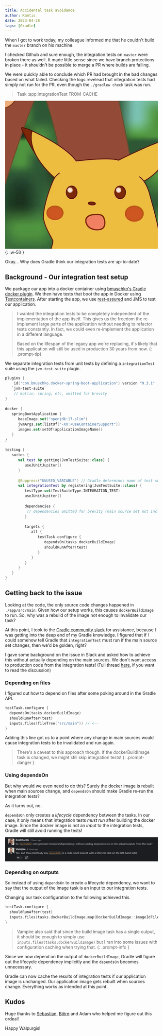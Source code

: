```yaml
---
title: Accidental task avoidance
author: Kantis
date: 2023-04-28
tags: [Gradle]
---
```


When I got to work today, my colleague informed me that he couldn't build the `master` branch on his machine.

I checked Github and sure enough, the integration tests on `master` were broken there as well.
It made little sense since we have branch protections in place - it shouldn't be possible to merge a PR where builds are failing.

We were quickly able to conclude which PR had brought in the bad changes based on what failed. Checking the logs revelead that integration tests had simply not run for the PR, even though the `./gradlew check` task was run.

> Task :app:integrationTest FROM-CACHE

![surprised pikachu](/assets/pikachu.webp)
{: .w-50 }

Okay... Why does Gradle think our integration tests are up-to-date?

## Background - Our integration test setup
We package our app into a docker container using [bmuschko's Gradle docker plugin](https://github.com/bmuschko/gradle-docker-plugin).
We then have tests that boot the app in Docker using [Testcontainers](https://github.com/testcontainers).
After starting the app, we use [rest-assured](https://github.com/rest-assured/rest-assured) and JMS to test our application.

> I wanted the integration tests to be completely independent of the implementation of the app itself.
> This gives us the freedom the re-implement large parts of the application without needing to refactor tests constantly.
> In fact, we could even re-implement the application in a different language.
>
> Based on the lifespan of the legacy app we're replacing, it's likely that this application will still be used in production 30 years from now.
{: .prompt-tip}

We separate integration tests from unit tests by defining a `integrationTest` suite using the `jvm-test-suite` plugin.

```kotlin
plugins {
    id("com.bmuschko.docker-spring-boot-application") version "9.3.1"
   `jvm-test-suite`
    // kotlin, spring, etc, omitted for brevity
}

docker {
   springBootApplication {
      baseImage.set("openjdk:17-slim")
      jvmArgs.set(listOf("-XX:+UseContainerSupport"))
      images.set(setOf(applicationImageName))
   }
}

testing {
   suites {
      val test by getting(JvmTestSuite::class) {
         useJUnitJupiter()
      }

      @Suppress("UNUSED_VARIABLE") // Gradle determines name of test suite by the name of the variable
      val integrationTest by registering(JvmTestSuite::class) {
         testType.set(TestSuiteType.INTEGRATION_TEST)
         useJUnitJupiter()

         dependencies {
          // dependencies omitted for brevity (main source set not included)
         }

         targets {
            all {
               testTask.configure {
                  dependsOn(tasks.dockerBuildImage)
                  shouldRunAfter(test)
               }
            }
         }
      }
   }
}
```

## Getting back to the issue
Looking at the code, the only source code changes happened in `./app/src/main`. Given how our setup works, this causes `dockerBuildImage` to run. So, why was a rebuild of the image not enough to invalidate our task?

At this point, I took to the [Gradle community slack](https://gradle-community.slack.com/) for assistance, because I was getting into the deep end of my Gradle knowledge. I figured that if I could somehow tell Gradle that `integrationTest` must run if the main source set changes, then we'd be golden, right?

I gave some background on the issue in Slack and asked how to achieve this without actually depending on the main sources. We don't want access to production code from the integration tests! (Full thread [here](https://gradle-community.slack.com/archives/CAHSN3LDN/p1682667792218029), if you want to read the discussion)

### Depending on files
I figured out how to depend on files after some poking around in the Gradle API.

```kotlin
testTask.configure {
  dependsOn(tasks.dockerBuildImage)
  shouldRunAfter(test)
  inputs.files(fileTree("src/main")) // <--
}
```

Adding this line got us to a point where any change in main sources would cause integration tests to be invalidated and run again.

> There's a caveat to this approach though. If the dockerBuildImage task is changed, we might still skip integration tests!
{: .prompt-danger }

### Using dependsOn
But why would we even need to do this? Surely the docker image is rebuilt when main sources change, and `dependsOn` should make Gradle re-run the integration tests?

As it turns out, no.

`dependsOn` only creates a _lifecycle_ dependency between the tasks. In our case, it only means that integration tests _must run_ after building the docker image. Since the docker image is not an _input_ to the integration tests, Gradle will still avoid running the tests!

![A screenshot from the slack conversation](/assets/depends_on.png)


### Depending on outputs

So instead of using `dependsOn` to create a lifecycle dependency, we want to say that the output of the image task is an input to our integration tests.

Changing our task configuration to the following achieved this.

```kotlin
testTask.configure {
  shouldRunAfter(test)
  inputs.files(tasks.dockerBuildImage.map(DockerBuildImage::imageIdFile)) // <--
}
```

> Vampire also said that since the build image task has a single output, it should be enough to simply use `inputs.files(tasks.dockerBuildImage)` but I ran into some issues with configuration caching when trying that.
{: .prompt-info }

Since we now depend on the output of `dockerBuildImage`, Gradle will figure out the lifecycle dependency implicitly and the `dependsOn` becomes unnecessary.

Gradle can now cache the results of integration tests if our application image is unchanged. Our application image gets rebuilt when sources change. Everything works as intended at this point.

## Kudos
Huge thanks to [Sebastian](https://github.com/sschuberth), [Björn](https://github.com/vampire) and Adam who helped me figure out this ordeal!

Happy Walpurgis!
